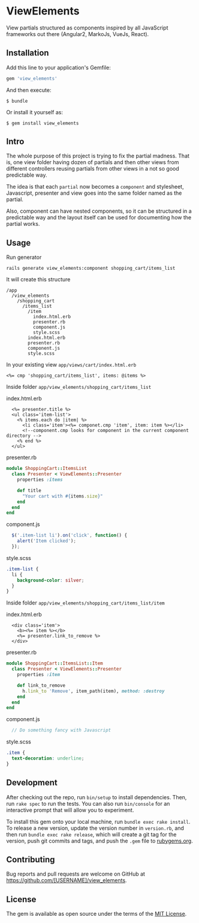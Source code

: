 # ViewElements

View partials structured as components inspired by all JavaScript frameworks out there (Angular2, MarkoJs, VueJs, React).

## Installation

Add this line to your application's Gemfile:

```ruby
gem 'view_elements'
```

And then execute:

    $ bundle

Or install it yourself as:

    $ gem install view_elements

## Intro

The whole purpose of this project is trying to fix the partial madness. That is, one view folder having dozen of partials and then other views from different controllers reusing partials from other views in a not so good predictable way.

The idea is that each `partial` now becomes a `component` and stylesheet, Javascript, presenter and view goes into the same folder named as the partial.

Also, component can have nested components, so it can be structured in a predictable way and the layout itself can be used for documenting how the partial works.

## Usage

Run generator

`rails generate view_elements:component shopping_cart/items_list`

It will create this structure

```
/app
  /view_elements
    /shopping_cart
      /items_list
        /item
          index.html.erb
          presenter.rb
          component.js
          style.scss  
        index.html.erb
        presenter.rb
        component.js
        style.scss        
```

In your existing view `app/views/cart/index.html.erb`

```erb
<%= cmp 'shopping_cart/items_list', items: @items %>
```

Inside folder `app/view_elements/shopping_cart/items_list`

index.html.erb

```erb
  <%= presenter.title %>
  <ul class='item-list'>
    <% items.each do |item| %>
      <li class='item'><%= componet.cmp 'item', item: item %></li>
      <!--component.cmp looks for component in the current component directory -->
    <% end %>
  </ul>
```

presenter.rb

```ruby
module ShoppingCart::ItemsList
  class Presenter < ViewElements::Presenter
    properties :items

    def title
      "Your cart with #{items.size}"
    end
  end
end
```

component.js

```javascript
  $('.item-list li').on('click', function() {
    alert('Item clicked');
  });
```

style.scss

```scss
.item-list {
  li {
    background-color: silver;
  }
}
```

Inside folder `app/view_elements/shopping_cart/items_list/item`

index.html.erb

```erb
  <div class='item'>
    <b><%= item %></b>
    <%= presenter.link_to_remove %>
  </div>
```

presenter.rb

```ruby
module ShoppingCart::ItemsList::Item
  class Presenter < ViewElements::Presenter
    properties :item

    def link_to_remove
      h.link_to 'Remove', item_path(item), method: :destroy
    end
  end
end
```

component.js

```javascript
  // Do something fancy with Javascript
```

style.scss

```scss
.item {
  text-decoration: underline;
}
```

## Development

After checking out the repo, run `bin/setup` to install dependencies. Then, run `rake spec` to run the tests. You can also run `bin/console` for an interactive prompt that will allow you to experiment.

To install this gem onto your local machine, run `bundle exec rake install`. To release a new version, update the version number in `version.rb`, and then run `bundle exec rake release`, which will create a git tag for the version, push git commits and tags, and push the `.gem` file to [rubygems.org](https://rubygems.org).

## Contributing

Bug reports and pull requests are welcome on GitHub at https://github.com/[USERNAME]/view_elements.


## License

The gem is available as open source under the terms of the [MIT License](http://opensource.org/licenses/MIT).
